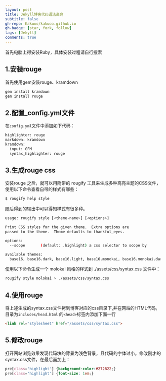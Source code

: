 ```yaml
---
layout: post
title: Jekyll博客代码语法高亮
subtitle: false
gh-repo: Kakuoo/kakuoo.github.io
gh-badge: [star, fork, follow]
tags: [Jekyll]
comments: true
---
```


首先电脑上得安装Ruby，具体安装过程请自行搜索

## 1.安装rouge

首先使用gem安装rouge、kramdown

```bash
gem install kramdown
gem install rouge
```

## 2.配置_config.yml文件

在`config.yml`文件中添加如下代码：

```HTML
highlighter: rouge
markdown: kramdown
kramdown:
  input: GFM
  syntax_highlighter: rouge
```

## 3.生成rouge css

安装rouge 之后，就可以用附带的 rougify 工具来生成多种高亮主题的CSS文件，使用以下命令查看自带的样式有哪些：

```bash
$ rougify help style
```

随后得到的输出中可以得知样式有很多种。

```bash
usage: rougify style [<theme-name>] [<options>]

Print CSS styles for the given theme.  Extra options are
passed to the theme.  Theme defaults to thankful_eyes.

options:
  --scope       (default: .highlight) a css selector to scope by

available themes:
  base16, base16.dark, base16.light, base16.monokai, base16.monokai.dark, base16.monokai.light, base16.solarized, base16.solarized.dark, base16.solarized.light, colorful, github, gruvbox, gruvbox.dark, gruvbox.light, igorpro, molokai, monokai, monokai.sublime, thankful_eyes, tulip
```

使用以下命令生成一个 molokai 风格的样式到 ./assets/css/syntax.css 文件中：

```bash
rougify style molokai > ./assets/css/syntax.css
```

## 4.使用rouge

将上述生成的syntax.css文件拷到博客对应的css目录下,并在网站的HTML代码，目录为`includes/head.html` 的`<head>`标签内添加下面一行

```html
<link rel="stylesheet" href="/assets/css/syntax.css">
```

## 5.修改rouge

打开网站浏览效果发现代码块的背景为浅色背景，且代码的字体过小。修改刚才的syntax.css文件，在最后面加上：

```css
pre[class='highlight'] {background-color:#272822;}
pre[class='highlight'] {font-size: 1em;}
```
